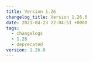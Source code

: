 ```yaml
---
title: Version 1.26
changelog_title: Version 1.26.0
date: 2021-04-23 22:04:51 +0000
tags:
  - changelogs
  - 1.26
  - deprecated
version: 1.26.0
---
```


<script src="https://gist.github.com/spinnaker-release/e3714a97bbdd3e7c3b4d92adec938e7f.js?file=1.26.0.md"></script>
